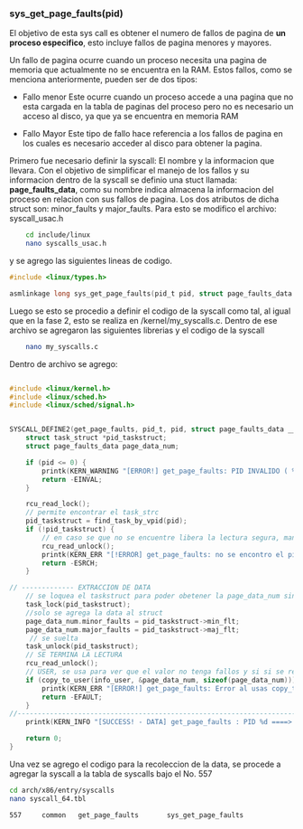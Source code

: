 ###  sys_get_page_faults(pid)

El objetivo de esta sys call es obtener el numero de fallos de pagina de **un proceso especifico**, esto incluye fallos de pagina menores y mayores. 

Un fallo de pagina ocurre cuando un proceso necesita una pagina de memoria que actualmente no se encuentra en la RAM. Estos fallos, como se menciona anteriormente, pueden ser de dos tipos:

* Fallo menor
    Este ocurre cuando un proceso accede a una pagina que no esta cargada en la tabla de paginas del proceso pero no es necesario un acceso al disco, ya que ya se encuentra en memoria RAM

* Fallo Mayor
    Este tipo de fallo hace referencia a los fallos de pagina en los cuales es necesario acceder al disco para obtener la pagina.


Primero fue necesario definir la syscall: El nombre y la informacion que llevara. Con el objetivo de simplificar el manejo de los fallos y su informacion dentro de la syscall se definio una stuct llamada: **page_faults_data**, como su nombre indica almacena la informacion del proceso en relacion con sus fallos de pagina. Los dos atributos de dicha struct son: minor_faults y major_faults. Para esto se modifico el archivo: syscall_usac.h

```bash
    cd include/linux
    nano syscalls_usac.h
```
y se agrego las siguientes lineas de codigo.

```c
#include <linux/types.h>

asmlinkage long sys_get_page_faults(pid_t pid, struct page_faults_data __user *info);

```

Luego se esto se procedio a definir el codigo de la syscall como tal, al igual que en la fase 2, esto se realiza en /kernel/my_syscalls.c. Dentro de ese archivo se agregaron las siguientes librerias y el codigo de la syscall


```bash
    nano my_syscalls.c
```
Dentro de archivo se agrego:

```c

#include <linux/kernel.h>
#include <linux/sched.h>
#include <linux/sched/signal.h>


SYSCALL_DEFINE2(get_page_faults, pid_t, pid, struct page_faults_data __user *, info_user) {
    struct task_struct *pid_taskstruct;
    struct page_faults_data page_data_num;

    if (pid <= 0) {
        printk(KERN_WARNING "[ERROR!] get_page_faults: PID INVALIDO ( %d )\n", pid);
        return -EINVAL;
    }

    rcu_read_lock();
    // permite encontrar el task_strc
    pid_taskstruct = find_task_by_vpid(pid);
    if (!pid_taskstruct) {
        // en caso se que no se encuentre libera la lectura segura, manda un mensaje y regresa
        rcu_read_unlock();
        printk(KERN_ERR "[!ERROR] get_page_faults: no se encontro el pid o data del pid %d\n", pid);
        return -ESRCH; 
    }

// ------------- EXTRACCION DE DATA
    // se loquea el taskstruct para poder obetener la page_data_num sin problema
    task_lock(pid_taskstruct);
    //solo se agrega la data al struct
    page_data_num.minor_faults = pid_taskstruct->min_flt;
    page_data_num.major_faults = pid_taskstruct->maj_flt;
     // se suelta
    task_unlock(pid_taskstruct);
    // SE TERMINA LA LECTURA
    rcu_read_unlock();
    // USER, se usa para ver que el valor no tenga fallos y si si se retorna
    if (copy_to_user(info_user, &page_data_num, sizeof(page_data_num))) {
        printk(KERN_ERR "[ERROR!] get_page_faults: Error al usas copy_to_user --- pid  %d\n", pid);
        return -EFAULT;
    }
//-----------------------------------------------------------------------------
    printk(KERN_INFO "[SUCCESS! - DATA] get_page_faults : PID %d ====> [MINOR %lu ], [MAJOR %lu ]\n",pid, page_data_num.minor_faults, page_data_num.major_faults);

    return 0;
}

```

Una vez se agrego el codigo para la recoleccion de la data, se procede a agregar la syscall a la tabla de syscalls bajo el No. 557

```bash
cd arch/x86/entry/syscalls
nano syscall_64.tbl
```

```bash
557     common   get_page_faults       sys_get_page_faults
```

